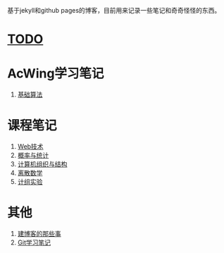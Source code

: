 基于jekyll和github pages的博客，目前用来记录一些笔记和奇奇怪怪的东西。


# [TODO](_posts/others/2022-11-14-TODO-LIST.md)

# AcWing学习笔记

 1. [基础算法](_posts/acwing/基础算法/2022-11-04-基础算法汇总.md)


# 课程笔记

1. [Web技术](_posts/课程/2022-10-31-Web技术.md)
2. [概率与统计](_posts/课程/2022-10-31-概率与统计.md)
3. [计算机组织与结构](_posts/课程/2022-10-31-计算机组织与结构.md)
4. [离散数学](_posts/课程/2022-11-08-离散数学.md)
5. [计组实验](_posts/实验/2022-11-12-计组实验)



# 其他

1. [建博客的那些事](_posts/others/2022-10-31-建博客的那些事.md)
2. [Git学习笔记](_posts/others/2022-11-04-Git学习笔记.md)
<!--stackedit_data:
eyJoaXN0b3J5IjpbLTE5OTE4MzY5MCw4Nzc0NDI1NzZdfQ==
-->